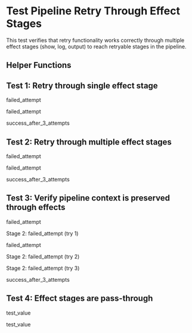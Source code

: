 # Test Pipeline Retry Through Effect Stages

This test verifies that retry functionality works correctly through multiple effect stages (show, log, output) to reach retryable stages in the pipeline.

## Helper Functions

## Test 1: Retry through single effect stage

failed_attempt

failed_attempt

success_after_3_attempts

## Test 2: Retry through multiple effect stages  

failed_attempt

failed_attempt

success_after_3_attempts

## Test 3: Verify pipeline context is preserved through effects

failed_attempt

Stage 2: failed_attempt (try 1)

failed_attempt

Stage 2: failed_attempt (try 2)

Stage 2: failed_attempt (try 3)

success_after_3_attempts

## Test 4: Effect stages are pass-through

test_value

test_value